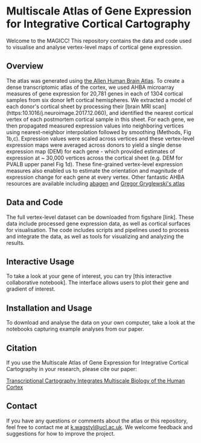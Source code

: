 # Multiscale Atlas of Gene Expression for Integrative Cortical Cartography

Welcome to the MAGICC! This repository contains the data and code used to visualise and analyse vertex-level maps of cortical gene expression.

## Overview
The atlas was generated using [the Allen Human Brain Atlas](https://human.brain-map.org/). To create a dense transcriptomic atlas of the cortex, we used AHBA microarray measures of gene expression for 20,781 genes in each of 1304 cortical samples from six donor left cortical hemispheres. We extracted a model of each donor's cortical sheet by processing their [brain MRI scan] (https:10.1016/j.neuroimage.2017.12.060), and identified the nearest cortical vertex of each postmortem cortical sample in this sheet. For each gene, we then propagated measured expression values into neighboring vertices using nearest-neighbor interpolation followed by smoothing (Methods, Fig 1b,c). Expression values were scaled across vertices and these vertex-level expression maps were averaged across donors to yield a single dense expression map (DEM) for each gene - which provided estimates of expression at ~ 30,000 vertices across the cortical sheet (e.g. DEM for PVALB upper panel Fig 1d). These fine-grained vertex-level expression measures also enabled us to estimate the orientation and magnitude of expression change for each gene at every vertex.
Other fantastic AHBA resources are available including [abagen](https://abagen.readthedocs.io/en/stable/) and [Gregor Gryglewski's atlas](http://www.meduniwien.ac.at/neuroimaging/mRNA.html)

## Data and Code
The full vertex-level dataset can be downloaded from figshare [link]. These data include processed gene expression data, as well as cortical surfaces for visualisation. The code includes scripts and pipelines used to process and integrate the data, as well as tools for visualizing and analyzing the results.

## Interactive Usage
To take a look at your gene of interest, you can try [this interactive collaborative notebook]. The interface allows users to plot their gene and gradient of interest.

## Installation and Usage
To download and analyse the data on your own computer, take a look at the notebooks capturing example analyses from our paper.


## Citation
If you use the Multiscale Atlas of Gene Expression for Integrative Cortical Cartography in your research, please cite our paper:

[Transcriptional Cartography Integrates Multiscale Biology of the Human Cortex](https://www.biorxiv.org/content/10.1101/2022.06.13.495984v2)

## Contact
If you have any questions or comments about the atlas or this repository, feel free to contact me at k.wagstyl@ucl.ac.uk. We welcome feedback and suggestions for how to improve the project.
